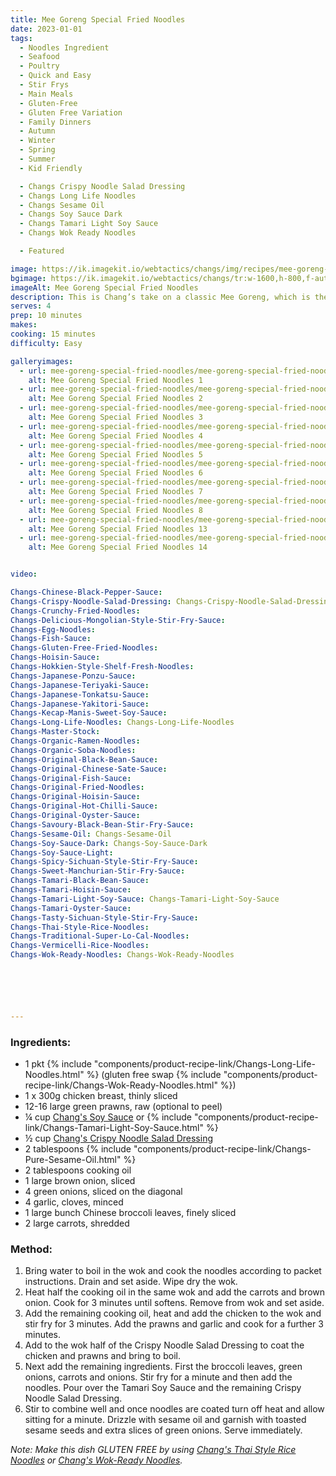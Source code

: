 ```yaml
---
title: Mee Goreng Special Fried Noodles
date: 2023-01-01
tags:
  - Noodles Ingredient
  - Seafood
  - Poultry
  - Quick and Easy
  - Stir Frys
  - Main Meals
  - Gluten-Free
  - Gluten Free Variation
  - Family Dinners
  - Autumn
  - Winter
  - Spring
  - Summer
  - Kid Friendly

  - Changs Crispy Noodle Salad Dressing
  - Changs Long Life Noodles
  - Changs Sesame Oil
  - Changs Soy Sauce Dark
  - Changs Tamari Light Soy Sauce
  - Changs Wok Ready Noodles

  - Featured

image: https://ik.imagekit.io/webtactics/changs/img/recipes/mee-goreng-special-fried-noodles/mee-goreng-special-fried-noodles-1.jpg
bgimage: https://ik.imagekit.io/webtactics/changs/tr:w-1600,h-800,f-auto/img/recipes/mee-goreng-special-fried-noodles/mee-goreng-special-fried-noodles-landscape-1.jpg
imageAlt: Mee Goreng Special Fried Noodles
description: This is Chang’s take on a classic Mee Goreng, which is the best-known dish in Singapore. Our version is a one wok meal that takes only 15 minutes to cook and has light but tasty flavours which makes it the perfect family friendly meal.
serves: 4
prep: 10 minutes 
makes: 
cooking: 15 minutes
difficulty: Easy

galleryimages:
  - url: mee-goreng-special-fried-noodles/mee-goreng-special-fried-noodles-1.jpg
    alt: Mee Goreng Special Fried Noodles 1
  - url: mee-goreng-special-fried-noodles/mee-goreng-special-fried-noodles-2.jpg
    alt: Mee Goreng Special Fried Noodles 2
  - url: mee-goreng-special-fried-noodles/mee-goreng-special-fried-noodles-3.jpg
    alt: Mee Goreng Special Fried Noodles 3
  - url: mee-goreng-special-fried-noodles/mee-goreng-special-fried-noodles-4.jpg
    alt: Mee Goreng Special Fried Noodles 4
  - url: mee-goreng-special-fried-noodles/mee-goreng-special-fried-noodles-5.jpg
    alt: Mee Goreng Special Fried Noodles 5
  - url: mee-goreng-special-fried-noodles/mee-goreng-special-fried-noodles-6.jpg
    alt: Mee Goreng Special Fried Noodles 6
  - url: mee-goreng-special-fried-noodles/mee-goreng-special-fried-noodles-7.jpg
    alt: Mee Goreng Special Fried Noodles 7
  - url: mee-goreng-special-fried-noodles/mee-goreng-special-fried-noodles-8.jpg
    alt: Mee Goreng Special Fried Noodles 8
  - url: mee-goreng-special-fried-noodles/mee-goreng-special-fried-noodles-landscape-1.jpg
    alt: Mee Goreng Special Fried Noodles 13
  - url: mee-goreng-special-fried-noodles/mee-goreng-special-fried-noodles-landscape-2.jpg
    alt: Mee Goreng Special Fried Noodles 14


video:

Changs-Chinese-Black-Pepper-Sauce:
Changs-Crispy-Noodle-Salad-Dressing: Changs-Crispy-Noodle-Salad-Dressing
Changs-Crunchy-Fried-Noodles:
Changs-Delicious-Mongolian-Style-Stir-Fry-Sauce:
Changs-Egg-Noodles:
Changs-Fish-Sauce:
Changs-Gluten-Free-Fried-Noodles:
Changs-Hoisin-Sauce:
Changs-Hokkien-Style-Shelf-Fresh-Noodles:
Changs-Japanese-Ponzu-Sauce:
Changs-Japanese-Teriyaki-Sauce:
Changs-Japanese-Tonkatsu-Sauce:
Changs-Japanese-Yakitori-Sauce:
Changs-Kecap-Manis-Sweet-Soy-Sauce:
Changs-Long-Life-Noodles: Changs-Long-Life-Noodles
Changs-Master-Stock:
Changs-Organic-Ramen-Noodles:
Changs-Organic-Soba-Noodles:
Changs-Original-Black-Bean-Sauce:
Changs-Original-Chinese-Sate-Sauce:
Changs-Original-Fish-Sauce:
Changs-Original-Fried-Noodles:
Changs-Original-Hoisin-Sauce:
Changs-Original-Hot-Chilli-Sauce:
Changs-Original-Oyster-Sauce:
Changs-Savoury-Black-Bean-Stir-Fry-Sauce:
Changs-Sesame-Oil: Changs-Sesame-Oil
Changs-Soy-Sauce-Dark: Changs-Soy-Sauce-Dark
Changs-Soy-Sauce-Light:
Changs-Spicy-Sichuan-Style-Stir-Fry-Sauce:
Changs-Sweet-Manchurian-Stir-Fry-Sauce:
Changs-Tamari-Black-Bean-Sauce:
Changs-Tamari-Hoisin-Sauce:
Changs-Tamari-Light-Soy-Sauce: Changs-Tamari-Light-Soy-Sauce
Changs-Tamari-Oyster-Sauce:
Changs-Tasty-Sichuan-Style-Stir-Fry-Sauce:
Changs-Thai-Style-Rice-Noodles:
Changs-Traditional-Super-Lo-Cal-Noodles:
Changs-Vermicelli-Rice-Noodles:
Changs-Wok-Ready-Noodles: Changs-Wok-Ready-Noodles






---
```




<div class="recipesingredient">

<h3>Ingredients:</h3>
<ul>
<li>1 pkt {% include "components/product-recipe-link/Changs-Long-Life-Noodles.html" %} (gluten free swap {% include "components/product-recipe-link/Changs-Wok-Ready-Noodles.html" %})</li>
<li>1 x 300g chicken breast, thinly sliced</li>
<li>12-16 large green prawns, raw (optional to peel)</li>
<li>&frac14; cup <a title="Chang's Soy Sauce" href="products/Changs-Soy-Sauce-Dark/" target="_blank" rel="noopener">Chang's Soy Sauce</a> or {% include "components/product-recipe-link/Changs-Tamari-Light-Soy-Sauce.html" %}</li>
<li>&frac12; cup <a title="Chang's Crispy Noodle Salad Dressing" href="products/Crispy-Noodle-Salad-Dressing/" target="_blank" rel="noopener">Chang's Crispy Noodle Salad Dressing</a></li>
<li>2 tablespoons {% include "components/product-recipe-link/Changs-Pure-Sesame-Oil.html" %}</li>
<li>2 tablespoons cooking oil</li>
<li>1 large brown onion, sliced</li>
<li>4 green onions, sliced on the diagonal</li>
<li>4 garlic, cloves, minced</li>
<li>1 large bunch Chinese broccoli leaves, finely sliced</li>
<li>2 large carrots, shredded</li>
</ul>

</div>



<div class="recipesmethod">

<h3>Method:</h3>
<ol>
<li>Bring water to boil in the wok and cook the noodles according to packet instructions. Drain and set aside. Wipe dry the wok.</li>
<li>Heat half the cooking oil in the same wok and add the carrots and brown onion. Cook for 3 minutes until softens. Remove from wok and set aside.</li>
<li>Add the remaining cooking oil, heat and add the chicken to the wok and stir fry for 3 minutes. Add the prawns and garlic and cook for a further 3 minutes.</li>
<li>Add to the wok half of the Crispy Noodle Salad Dressing to coat the chicken and prawns and bring to boil.</li>
<li>Next add the remaining ingredients. First the broccoli leaves, green onions, carrots and onions. Stir fry for a minute and then add the noodles. Pour over the Tamari Soy Sauce and the remaining Crispy Noodle Salad Dressing.</li>
<li>Stir to combine well and once noodles are coated turn off heat and allow sitting for a minute. Drizzle with sesame oil and garnish with toasted sesame seeds and extra slices of green onions. Serve immediately.</li>
</ol>
<p><em>Note: Make this dish GLUTEN FREE by using <a title="Chang's Thai Style Rice Noodles" href="products/Changs-Thai-Style-Rice-Noodles/" target="_blank" rel="noopener">Chang's Thai Style Rice Noodles</a> or <a title="Chang's Wok-Ready Noodles" href="/products/Wok-Ready-Noodles/" target="_blank" rel="noopener">Chang's Wok-Ready Noodles</a>.</em></p>

</div>




